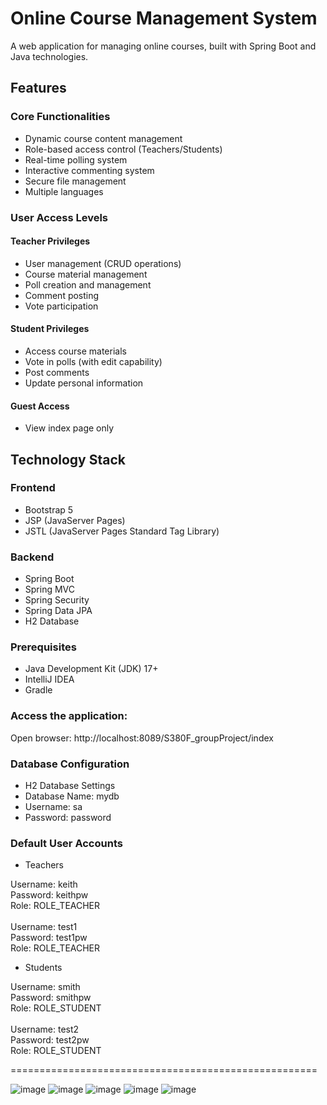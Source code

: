 # Online Course Management System

A web application for managing online courses, built with Spring Boot and Java technologies.

## Features

### Core Functionalities
- Dynamic course content management
- Role-based access control (Teachers/Students)
- Real-time polling system
- Interactive commenting system
- Secure file management
- Multiple languages 

### User Access Levels

#### Teacher Privileges
- User management (CRUD operations)
- Course material management
- Poll creation and management 
- Comment posting
- Vote participation

#### Student Privileges
- Access course materials
- Vote in polls (with edit capability)
- Post comments
- Update personal information

#### Guest Access
- View index page only

## Technology Stack

### Frontend
- Bootstrap 5
- JSP (JavaServer Pages)
- JSTL (JavaServer Pages Standard Tag Library)

### Backend
- Spring Boot
- Spring MVC
- Spring Security
- Spring Data JPA
- H2 Database


### Prerequisites
- Java Development Kit (JDK) 17+
- IntelliJ IDEA
- Gradle

### Access the application:
Open browser: http://localhost:8089/S380F_groupProject/index

### Database Configuration
- H2 Database Settings
- Database Name: mydb
- Username: sa
- Password: password


### Default User Accounts
- Teachers</br>

Username: keith</br>
Password: keithpw</br>
Role: ROLE_TEACHER
</br></br>
Username: test1</br>
Password: test1pw</br>
Role: ROLE_TEACHER


- Students</br>

Username: smith</br>
Password: smithpw</br>
Role: ROLE_STUDENT
</br></br>
Username: test2</br>
Password: test2pw</br>
Role: ROLE_STUDENT

=====================================================

![image](https://github.com/user-attachments/assets/7b54829b-bdd3-49f2-80ba-b10c58ffef23)
![image](https://github.com/user-attachments/assets/a30bd096-927e-486c-b8f2-b1b1023ac2c1)
![image](https://github.com/user-attachments/assets/fbecbbc4-25df-4b40-8da6-733a8d222fcc)
![image](https://github.com/user-attachments/assets/ddaeda2b-faac-4baf-907e-895c6bc3f21e)
![image](https://github.com/user-attachments/assets/9cac072d-fe3c-4f11-8b8f-e0fc3f46a798)





